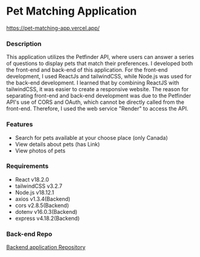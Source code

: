 # Pet Matching Application

https://pet-matching-app.vercel.app/

### Description

This application utilizes the Petfinder API, where users can answer a series of questions to display pets that match their preferences. I developed both the front-end and back-end of this application. For the front-end development, I used ReactJs and tailwindCSS, while Node.js was used for the back-end development. I learned that by combining ReactJS with tailwindCSS, it was easier to create a responsive website. The reason for separating front-end and back-end development was due to the Petfinder API's use of CORS and OAuth, which cannot be directly called from the front-end. Therefore, I used the web service "Render" to access the API.

### Features

- Search for pets available at your choose place (only Canada)
- View details about pets (has Link)
- View photos of pets

### Requirements

- React v18.2.0
- tailwindCSS v3.2.7
- Node.js v18.12.1
- axios v1.3.4(Backend)
- cors v2.8.5(Backend)
- dotenv v16.0.3(Backend)
- express v4.18.2(Backend)

### Back-end Repo

[Backend application Repository](https://github.com/YuyaHirano1994/pet-matching-api)
